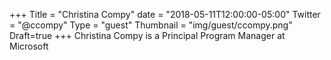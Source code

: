 +++
Title = "Christina Compy"
date = "2018-05-11T12:00:00-05:00"
Twitter = "@ccompy"
Type = "guest"
Thumbnail = "img/guest/ccompy.png"
Draft=true
+++
Christina Compy is a Principal Program Manager at Microsoft

